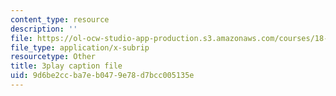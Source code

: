 ```yaml
---
content_type: resource
description: ''
file: https://ol-ocw-studio-app-production.s3.amazonaws.com/courses/18-03sc-differential-equations-fall-2011/9d6be2ccba7eb0479e78d7bcc005135e_EQJBp6Ym-6A.srt
file_type: application/x-subrip
resourcetype: Other
title: 3play caption file
uid: 9d6be2cc-ba7e-b047-9e78-d7bcc005135e
---
```

